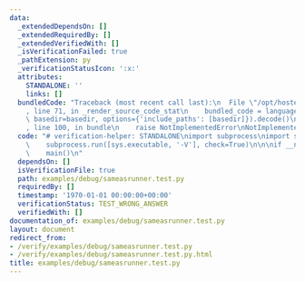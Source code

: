 ```yaml
---
data:
  _extendedDependsOn: []
  _extendedRequiredBy: []
  _extendedVerifiedWith: []
  _isVerificationFailed: true
  _pathExtension: py
  _verificationStatusIcon: ':x:'
  attributes:
    STANDALONE: ''
    links: []
  bundledCode: "Traceback (most recent call last):\n  File \"/opt/hostedtoolcache/Python/3.10.2/x64/lib/python3.10/site-packages/onlinejudge_verify/documentation/build.py\"\
    , line 71, in _render_source_code_stat\n    bundled_code = language.bundle(stat.path,\
    \ basedir=basedir, options={'include_paths': [basedir]}).decode()\n  File \"/opt/hostedtoolcache/Python/3.10.2/x64/lib/python3.10/site-packages/onlinejudge_verify/languages/python.py\"\
    , line 100, in bundle\n    raise NotImplementedError\nNotImplementedError\n"
  code: "# verification-helper: STANDALONE\nimport subprocess\nimport sys\n\ndef main():\n\
    \    subprocess.run([sys.executable, '-V'], check=True)\n\n\nif __name__ == '__main__':\n\
    \    main()\n"
  dependsOn: []
  isVerificationFile: true
  path: examples/debug/sameasrunner.test.py
  requiredBy: []
  timestamp: '1970-01-01 00:00:00+00:00'
  verificationStatus: TEST_WRONG_ANSWER
  verifiedWith: []
documentation_of: examples/debug/sameasrunner.test.py
layout: document
redirect_from:
- /verify/examples/debug/sameasrunner.test.py
- /verify/examples/debug/sameasrunner.test.py.html
title: examples/debug/sameasrunner.test.py
---
```

